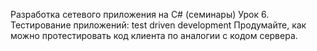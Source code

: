 Разработка сетевого приложения на C# (семинары)
Урок 6. Тестирование приложений: test driven development
Продумайте, как можно протестировать код клиента по аналогии с кодом сервера.
